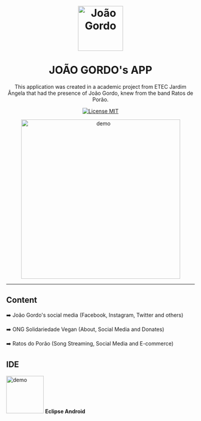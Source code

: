 <h1 align="center">
<br>
  <img src="https://github.com/Guilherme-Maciel/J.Gordo-layout-animation-translation/blob/master/res/drawable-mdpi/ic_launcher.png" alt="João Gordo" width="120" height="120">
<br>
<br>
JOÃO GORDO's APP
</h1>

<p align="center">This application was created in a academic project from ETEC Jardim Ângela that had the presence of João Gordo, knew from the band Ratos de Porão.</p>

<p align="center">
  <a href="https://opensource.org/licenses/MIT">
    <img src="https://img.shields.io/badge/License-MIT-blue.svg" alt="License MIT">
  </a>
</p>

[//]: # (Add your gifs/images here:)
<div align="center">
  <img src="https://github.com/Guilherme-Maciel/readme_images/blob/master/jgordo/jGordo.gif" alt="demo" height="425" align="center">
</div>

<hr />

## Content


➡️ João Gordo's social media (Facebook, Instagram, Twitter and others)


➡️ ONG Solidariedade Vegan (About, Social Media and Donates)


➡️ Ratos do Porão (Song Streaming, Social Media and E-commerce)

## IDE
<img src="http://3.bp.blogspot.com/-82FGfhElnfU/Uq8pzoQBhhI/AAAAAAAAB2o/o-tskIZXikY/s280/eclipse-android.png" alt="demo" height="100">
<b>Eclipse Android</b>



